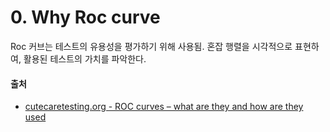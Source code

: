 # 0. Why Roc curve
Roc 커브는 테스트의 유용성을 평가하기 위해 사용됨.
혼잡 행렬을 시각적으로 표현하여, 활용된 테스트의 가치를 파악한다.



#### 출처
- [cutecaretesting.org - ROC curves – what are they and how are they used](https://acutecaretesting.org/en/articles/roc-curves-what-are-they-and-how-are-they-used)
